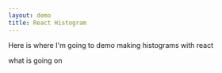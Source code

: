 ```yaml
---
layout: demo
title: React Histogram
---
```


Here is where I'm going to demo making histograms with react

what is going  on
